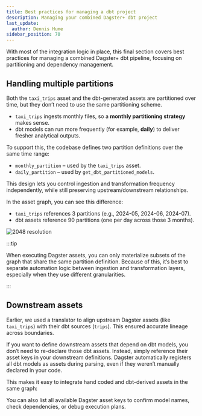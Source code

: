 ```yaml
---
title: Best practices for managing a dbt project
description: Managing your combined Dagster+ dbt project
last_update:
  author: Dennis Hume
sidebar_position: 70
---
```


With most of the integration logic in place, this final section covers best practices for managing a combined Dagster+ dbt pipeline, focusing on partitioning and dependency management.

## Handling multiple partitions

Both the `taxi_trips` asset and the dbt-generated assets are partitioned over time, but they don’t need to use the same partitioning scheme.

- `taxi_trips` ingests monthly files, so a **monthly partitioning strategy** makes sense.
- dbt models can run more frequently (for example, **daily**) to deliver fresher analytical outputs.

To support this, the codebase defines two partition definitions over the same time range:

- `monthly_partition` – used by the `taxi_trips` asset.
- `daily_partition` – used by `get_dbt_partitioned_models`.

<CodeExample
  path="docs_projects/project_dbt/src/project_dbt/defs/partitions.py"
  language="python"
  title="src/project_dbt/defs/partitions.py"
/>

This design lets you control ingestion and transformation frequency independently, while still preserving upstream/downstream relationships.

In the asset graph, you can see this difference:

- `taxi_trips` references 3 partitions (e.g., 2024-05, 2024-06, 2024-07).
- dbt assets reference 90 partitions (one per day across those 3 months).

![2048 resolution](/images/examples/dbt/asset_graph_partitions.png)

:::tip

When executing Dagster assets, you can only materialize subsets of the graph that share the same partition definition. Because of this, it’s best to separate automation logic between ingestion and transformation layers, especially when they use different granularities.

:::

## Downstream assets

Earlier, we used a translator to align upstream Dagster assets (like `taxi_trips`) with their dbt sources (`trips`). This ensured accurate lineage across boundaries.

If you want to define downstream assets that depend on dbt models, you don’t need to re-declare those dbt assets. Instead, simply reference their asset keys in your downstream definitions. Dagster automatically registers all dbt models as assets during parsing, even if they weren’t manually declared in your code.

This makes it easy to integrate hand coded and dbt-derived assets in the same graph:

<CodeExample
  path="docs_projects/project_dbt/src/project_dbt/defs/assets/metrics.py"
  language="python"
  title="src/project_dbt/defs/assets/metrics.py"
/>

You can also list all available Dagster asset keys to confirm model names, check dependencies, or debug execution plans.
